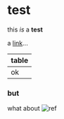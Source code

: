 # test

this _is_ a **test**

a [link](http://www.google.com)...

| table |
| ----- |
| ok    |

### but

what about ![ref][ref]

[ref]:
    ./images/cards/ancient-grudge.jpg
    'this is readlly lrelarle learlyl llyleleylaweylawey aeya long alt text'

